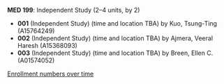 **MED 199**: Independent Study (2–4 units, by 2)

- **001** (Independent Study) (time and location TBA) by Kuo, Tsung-Ting (A15764249)
- **002** (Independent Study) (time and location TBA) by Ajmera, Veeral Haresh (A15368093)
- **003** (Independent Study) (time and location TBA) by Breen, Ellen C. (A01574052)

[Enrollment numbers over time](./MED199.tsv)
